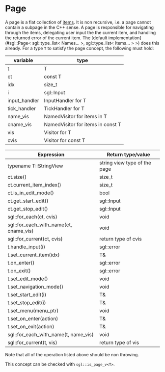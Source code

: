 # Page

A page is a flat collection of [items](item.md). It is non recursive, i.e. a page cannot contain a subpage in the C++ sense.
A page is responsible for navigating through the items, delegating user input the the current item, and handling the returned error of the current item.
The [default implementation](#sgl::Page< sgl::type_list< Names... >, sgl::type_list< Items... > >) does this already.
For a type `T` to satisfy the page concept, the following must hold:

 | variable      | type                              |
 | ------------- | --------------------------------- |
 | t             | T                                 |
 | ct            | const T                           |
 | idx           | size_t                            |
 | i             | sgl::Input                        |
 | input_handler | InputHandler for T                |
 | tick_handler  | TickHandler for T                 |
 | name_vis      | NamedVisitor for items in T       |
 | cname_vis     | NamedVisitor for items in const T |
 | vis           | Visitor for T                     |
 | cvis          | Visitor for const T               |


| Expression                             | Return type/value            |
| -------------------------------------- | ---------------------------- |
| typename T::StringView                 | string view type of the page |
| ct.size()                              | size_t                       |
| ct.current_item_index()                | size_t                       |
| ct.is_in_edit_mode()                   | bool                         |
| ct.get_start_edit()                    | sgl::Input                   |
| ct.get_stop_edit()                     | sgl::Input                   |
| sgl::for_each(ct, cvis)                | void                         |
| sgl::for_each_with_name(ct, cname_vis) | void                         |
| sgl::for_current(ct, cvis)             | return type of cvis          |
| t.handle_input(i)                      | sgl::error                   |
| t.set_current_item(idx)                | T&                           |
| t.on_enter()                           | sgl::error                   |
| t.on_exit()                            | sgl::error                   |
| t.set_edit_mode()                      | void                         |
| t.set_navigation_mode()                | void                         |
| t.set_start_edit(i)                    | T&                           |
| t.set_stop_edit(i)                     | T&                           |
| t.set_menu(menu_ptr)                   | void                         |
| t.set_on_enter(action)                 | T&                           |
| t.set_on_exit(action)                  | T&                           |
| sgl::for_each_with_name(t, name_vis)   | void                         |
| sgl::for_current(t, vis)               | return type of vis           |


Note that all of the operation listed above should be non throwing.

This concept can be checked with `sgl::is_page_v<T>`.